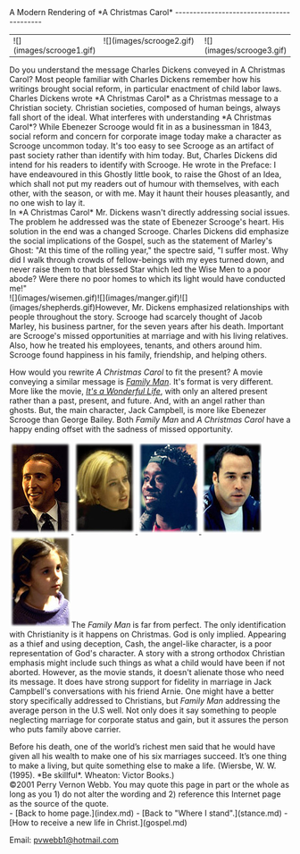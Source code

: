  <head> <title>(PVW) A Modern Rendering of A Christmas Carol</title> <meta content="IE=9" http-equiv="X-UA-Compatible"></meta> <link href="css/page_style.css" rel="stylesheet" type="text/css"></link> </head><body><div class="page_style"> A Modern Rendering of *A Christmas Carol*
-----------------------------------------

 <table border="0" cellpadding="4" cellspacing="0" width="377"> <col width="69"></col><col width="187"></col><col width="97"></col> <tr valign="TOP"><td width="69">![](images/scrooge1.gif)</td> <td width="187">![](images/scrooge2.gif)</td> <td width="97">![](images/scrooge3.gif)</td></tr> </table>

<div class="p">Do you understand the message Charles Dickens conveyed in A Christmas Carol? Most people familiar with Charles Dickens remember how his writings brought social reform, in particular enactment of child labor laws. Charles Dickens wrote *A Christmas Carol* as a Christmas message to a Christian society. Christian societies, composed of human beings, always fall short of the ideal. What interferes with understanding *A Christmas Carol*? While Ebenezer Scrooge would fit in as a businessman in 1843, social reform and concern for corporate image today make a character as Scrooge uncommon today. It's too easy to see Scrooge as an artifact of past society rather than identify with him today. But, Charles Dickens did intend for his readers to identify with Scrooge. He wrote in the Preface: I have endeavoured in this Ghostly little book, to raise the Ghost of an Idea, which shall not put my readers out of humour with themselves, with each other, with the season, or with me. May it haunt their houses pleasantly, and no one wish to lay it.

</div><div class="p">In *A Christmas Carol* Mr. Dickens wasn't directly addressing social issues. The problem he addressed was the state of Ebenezer Scrooge's heart. His solution in the end was a changed Scrooge. Charles Dickens did emphasize the social implications of the Gospel, such as the statement of Marley's Ghost: "At this time of the rolling year," the spectre said, "I suffer most. Why did I walk through crowds of fellow-beings with my eyes turned down, and never raise them to that blessed Star which led the Wise Men to a poor abode? Were there no poor homes to which its light would have conducted me!"

</div> ![](images/wisemen.gif)![](images/manger.gif)![](images/shepherds.gif)However, Mr. Dickens emphasized relationships with people throughout the story. Scrooge had scarcely thought of Jacob Marley, his business partner, for the seven years after his death. Important are Scrooge's missed opportunities at marriage and with his living relatives. Also, how he treated his employees, tenants, and others around him. Scrooge found happiness in his family, friendship, and helping others.

How would you rewrite *A Christmas Carol* to fit the present? A movie conveying a similar message is [*Family Man*](http://www.family-man.com/). It's format is very different. More like the movie, [*It's a Wonderful Life*](http://www.ozcraft.com/scifidu/wndrlife.html), with only an altered present rather than a past, present, and future. And, with an angel rather than ghosts. But, the main character, Jack Campbell, is more like Ebenezer Scrooge than George Bailey. Both *Family Man* and *A Christmas Carol* have a happy ending offset with the sadness of missed opportunity.

 [ ![](images/jackcampbell.jpg) ![](images/KateReynolds.jpg) ![](images/cash.jpg) ![](images/Arnie.jpg) ![](images/Annie.jpg)](http://www.family-man.com/)The *Family Man* is far from perfect. The only identification with Christianity is it happens on Christmas. God is only implied. Appearing as a thief and using deception, Cash, the angel-like character, is a poor representation of God's character. A story with a strong orthodox Christian emphasis might include such things as what a child would have been if not aborted. However, as the movie stands, it doesn't alienate those who need its message. It does have strong support for fidelity in marriage in Jack Campbell's conversations with his friend Arnie. One might have a better story specifically addressed to Christians, but *Family Man* addressing the average person in the U.S well. Not only does it say something to people neglecting marriage for corporate status and gain, but it assures the person who puts family above carrier.

<div class="p">Before his death, one of the world&#146;s richest men said that he would have given all his wealth to make one of his six marriages succeed. It&#146;s one thing to make a living, but quite something else to make a life. (Wiersbe, W. W. (1995). *Be skillful*. Wheaton: Victor Books.)

</div><div class="copy">©2001 Perry Vernon Webb. You may quote this page in part or the whole as long as you
 1) do not alter the wording and
 2) reference this Internet page as the source of the quote.</div> </div>- [Back to home page.](index.md)
- [Back to "Where I stand".](stance.md)
- [How to receive a new life in Christ.](gospel.md)

Email: [pvwebb1@hotmail.com](mailto:pvwebb1@hotmail.com)

